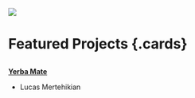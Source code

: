<a href="https://www.juncture-digital.org"><img src="https://juncture-digital.github.io/juncture/static/images/ve-button.png"></a>

<param ve-config title="Class Project">

# Featured Projects {.cards}

##
[**Yerba Mate**](/Yerbamate)

- Lucas Mertehikian



